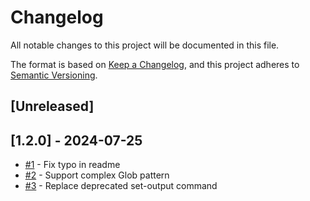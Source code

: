 # Changelog

All notable changes to this project will be documented in this file.

The format is based on [Keep a Changelog](https://keepachangelog.com/en/1.0.0/), and this project adheres to [Semantic Versioning](https://semver.org/spec/v2.0.0.html).

## [Unreleased]

## [1.2.0] - 2024-07-25
 - [#1](https://github.com/scruplelesswizard/split-tests/pull/1) - Fix typo in readme 
 - [#2](https://github.com/scruplelesswizard/split-tests/pull/2) - Support complex Glob pattern
 - [#3](https://github.com/scruplelesswizard/split-tests/commit/63e45cd9bb156011de830768b7601104b6e05025) - Replace deprecated set-output command